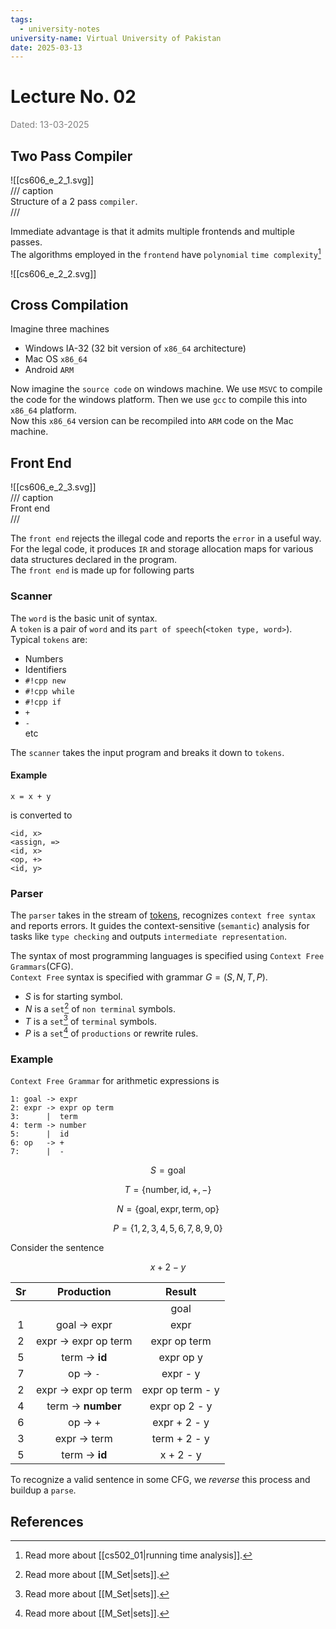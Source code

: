 ```yaml
---
tags:
  - university-notes
university-name: Virtual University of Pakistan
date: 2025-03-13
---
```


# Lecture No. 02

<span style="color: gray;">Dated: 13-03-2025</span>

## Two Pass Compiler

![[cs606_e_2_1.svg]]  
/// caption  
Structure of a 2 pass `compiler`.  
///

Immediate advantage is that it admits multiple frontends and multiple passes.  
The algorithms employed in the `frontend` have `polynomial` `time complexity`[^1]

![[cs606_e_2_2.svg]]

## Cross Compilation

Imagine three machines

- Windows IA-32 (32 bit version of `x86_64` architecture)
- Mac OS `x86_64`
- Android `ARM`

Now imagine the `source code` on windows machine. We use `MSVC` to compile the code for the windows platform. Then we use `gcc` to compile this into `x86_64` platform.  
Now this `x86_64` version can be recompiled into `ARM` code on the Mac machine.

## Front End

![[cs606_e_2_3.svg]]  
/// caption  
Front end  
///

The `front end` rejects the illegal code and reports the `error` in a useful way. For the legal code, it produces `IR` and storage allocation maps for various data structures declared in the program.  
The `front end` is made up for following parts

### Scanner

The `word` is the basic unit of syntax.  
A `token` is a pair of `word` and its `part of speech`(`<token type, word>`).  
Typical `tokens` are:

- Numbers
- Identifiers
- `#!cpp new`  
- `#!cpp while`
- `#!cpp if`
- `+`
- `-`  
etc

The `scanner` takes the input program and breaks it down to `tokens`.

#### Example

```
x = x + y
```

is converted to

```
<id, x>
<assign, =>
<id, x>
<op, +>
<id, y>
```

### Parser

The `parser` takes in the stream of [tokens](#scanner), recognizes `context free syntax` and reports errors. It guides the context-sensitive (`semantic`) analysis for tasks like `type checking` and outputs `intermediate representation`.

The syntax of most programming languages is specified using `Context Free Grammars`(CFG).  
`Context Free` syntax is specified with grammar $G=(S, N, T, P)$.

- $S$ is for starting symbol.
- $N$ is a `set`[^2] of `non terminal` symbols.
- $T$ is a `set`[^2] of `terminal` symbols.
- $P$ is a `set`[^2] of `productions` or rewrite rules.

### Example

`Context Free Grammar` for arithmetic expressions is

```
1: goal -> expr
2: expr -> expr op term
3:      |  term
4: term -> number
5: 	    |  id
6: op   -> +
7:      |  -
```

$$S = \text{goal}$$

$$T = \{\text{number}, \text{id}, +, -\}$$

$$N= \{\text{goal}, \text{expr}, \text{term}, \text{op}\}$$

$$P = \{1, 2, 3, 4, 5, 6, 7, 8, 9, 0\}$$

Consider the sentence  

$$x + 2 - y$$

| Sr  |     Production      |      Result      |
| :-: | :-----------------: | :--------------: |
|     |                     |       goal       |
|  1  |     goal → expr     |       expr       |
|  2  | expr → expr op term |   expr op term   |
|  5  |    term → **id**    |    expr op y     |
|  7  |      op → `-`       |     expr - y     |
|  2  | expr → expr op term | expr op term - y |
|  4  |  term → **number**  |  expr op 2 - y   |
|  6  |      op → `+`       |   expr + 2 - y   |
|  3  |     expr → term     |   term + 2 - y   |
|  5  |    term → **id**    |    x + 2 - y     |

To recognize a valid sentence in some CFG, we _reverse_ this process and buildup a `parse`.

## References

[^1]: Read more about [[cs502_01|running time analysis]].
[^2]: Read more about [[M_Set|sets]].
